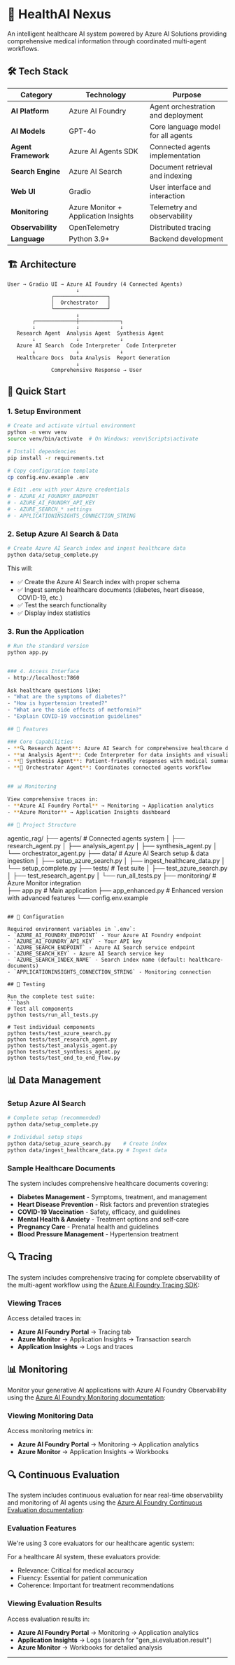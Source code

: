 # 🏥 HealthAI Nexus

An intelligent healthcare AI system powered by Azure AI Solutions providing comprehensive medical information through coordinated multi-agent workflows.

## 🛠️ Tech Stack

| Category | Technology | Purpose |
|----------|------------|---------|
| **AI Platform** | Azure AI Foundry | Agent orchestration and deployment |
| **AI Models** | GPT-4o | Core language model for all agents |
| **Agent Framework** | Azure AI Agents SDK | Connected agents implementation |
| **Search Engine** | Azure AI Search | Document retrieval and indexing |
| **Web UI** | Gradio | User interface and interaction |
| **Monitoring** | Azure Monitor + Application Insights | Telemetry and observability |
| **Observability** | OpenTelemetry | Distributed tracing |
| **Language** | Python 3.9+ | Backend development |

## 🏗️ Architecture

```
User → Gradio UI → Azure AI Foundry (4 Connected Agents)
                      ↓
              ┌─────────────────┐
              │  Orchestrator   │
              └─────────────────┘
                      ↓
        ┌─────────────┼─────────────┐
        ↓             ↓             ↓
   Research Agent  Analysis Agent  Synthesis Agent
        ↓             ↓             ↓
   Azure AI Search  Code Interpreter  Code Interpreter
        ↓             ↓             ↓
   Healthcare Docs  Data Analysis  Report Generation
                      ↓
              Comprehensive Response → User
```

## 🚀 Quick Start

### 1. Setup Environment
```bash
# Create and activate virtual environment
python -m venv venv
source venv/bin/activate  # On Windows: venv\Scripts\activate

# Install dependencies
pip install -r requirements.txt

# Copy configuration template
cp config.env.example .env

# Edit .env with your Azure credentials
# - AZURE_AI_FOUNDRY_ENDPOINT
# - AZURE_AI_FOUNDRY_API_KEY  
# - AZURE_SEARCH_* settings
# - APPLICATIONINSIGHTS_CONNECTION_STRING
```

### 2. Setup Azure AI Search & Data
```bash
# Create Azure AI Search index and ingest healthcare data
python data/setup_complete.py
```

This will:
- ✅ Create the Azure AI Search index with proper schema
- ✅ Ingest sample healthcare documents (diabetes, heart disease, COVID-19, etc.)
- ✅ Test the search functionality
- ✅ Display index statistics

### 3. Run the Application
```bash
# Run the standard version
python app.py


### 4. Access Interface
- http://localhost:7860

Ask healthcare questions like:
- "What are the symptoms of diabetes?"
- "How is hypertension treated?"
- "What are the side effects of metformin?"
- "Explain COVID-19 vaccination guidelines"

## 🎯 Features

### Core Capabilities
- **🔍 Research Agent**: Azure AI Search for comprehensive healthcare documents
- **📊 Analysis Agent**: Code Interpreter for data insights and visualizations  
- **📝 Synthesis Agent**: Patient-friendly responses with medical summaries
- **🎯 Orchestrator Agent**: Coordinates connected agents workflow


## 📊 Monitoring

View comprehensive traces in:
- **Azure AI Foundry Portal** → Monitoring → Application analytics
- **Azure Monitor** → Application Insights dashboard

## 📁 Project Structure

```
agentic_rag/
├── agents/              # Connected agents system
│   ├── research_agent.py
│   ├── analysis_agent.py
│   ├── synthesis_agent.py
│   └── orchestrator_agent.py
├── data/                # Azure AI Search setup & data ingestion
│   ├── setup_azure_search.py
│   ├── ingest_healthcare_data.py
│   └── setup_complete.py
├── tests/               # Test suite
│   ├── test_azure_search.py
│   ├── test_research_agent.py
│   └── run_all_tests.py
├── monitoring/          # Azure Monitor integration  
├── app.py              # Main application
├── app_enhanced.py     # Enhanced version with advanced features
└── config.env.example
```

## 🔧 Configuration

Required environment variables in `.env`:
- `AZURE_AI_FOUNDRY_ENDPOINT` - Your Azure AI Foundry endpoint
- `AZURE_AI_FOUNDRY_API_KEY` - Your API key
- `AZURE_SEARCH_ENDPOINT` - Azure AI Search service endpoint
- `AZURE_SEARCH_KEY` - Azure AI Search service key
- `AZURE_SEARCH_INDEX_NAME` - Search index name (default: healthcare-documents)
- `APPLICATIONINSIGHTS_CONNECTION_STRING` - Monitoring connection

## 🧪 Testing

Run the complete test suite:
```bash
# Test all components
python tests/run_all_tests.py

# Test individual components
python tests/test_azure_search.py
python tests/test_research_agent.py
python tests/test_analysis_agent.py
python tests/test_synthesis_agent.py
python tests/test_end_to_end_flow.py
```

## 📊 Data Management

### Setup Azure AI Search
```bash
# Complete setup (recommended)
python data/setup_complete.py

# Individual setup steps
python data/setup_azure_search.py    # Create index
python data/ingest_healthcare_data.py # Ingest data
```

### Sample Healthcare Documents
The system includes comprehensive healthcare documents covering:
- **Diabetes Management** - Symptoms, treatment, and management
- **Heart Disease Prevention** - Risk factors and prevention strategies  
- **COVID-19 Vaccination** - Safety, efficacy, and guidelines
- **Mental Health & Anxiety** - Treatment options and self-care
- **Pregnancy Care** - Prenatal health and guidelines
- **Blood Pressure Management** - Hypertension treatment

## 🔍 Tracing

The system includes comprehensive tracing for complete observability of the multi-agent workflow using the [Azure AI Foundry Tracing SDK](https://learn.microsoft.com/en-us/azure/ai/foundry/how-to/develop/trace-agents-sdk):

### Viewing Traces
Access detailed traces in:
- **Azure AI Foundry Portal** → Tracing tab
- **Azure Monitor** → Application Insights → Transaction search
- **Application Insights** → Logs and traces

## 📊 Monitoring

Monitor your generative AI applications with Azure AI Foundry Observability using the [Azure AI Foundry Monitoring documentation](https://learn.microsoft.com/en-us/azure/ai-foundry/how-to/monitor-applications):

### Viewing Monitoring Data
Access monitoring metrics in:
- **Azure AI Foundry Portal** → Monitoring → Application analytics
- **Azure Monitor** → Application Insights → Workbooks

## 🔍 Continuous Evaluation

The system includes continuous evaluation for near real-time observability and monitoring of AI agents using the [Azure AI Foundry Continuous Evaluation documentation](https://learn.microsoft.com/en-us/azure/ai-foundry/how-to/continuous-evaluation-agents):

### Evaluation Features
We're using 3 core evaluators for our healthcare agentic system:

For a healthcare AI system, these evaluators provide:
- Relevance: Critical for medical accuracy
- Fluency: Essential for patient communication
- Coherence: Important for treatment recommendations

### Viewing Evaluation Results
Access evaluation results in:
- **Azure AI Foundry Portal** → Monitoring → Application analytics
- **Application Insights** → Logs (search for "gen_ai.evaluation.result")
- **Azure Monitor** → Workbooks for detailed analysis 


---